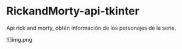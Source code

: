 # RickandMorty-api-tkinter

Api rick and morty, obtén información de los personajes de la serie.

![]img.png
